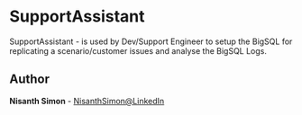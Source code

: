# SupportAssistant
SupportAssistant -  is used by Dev/Support Engineer to setup the BigSQL for replicating a scenario/customer issues and analyse the BigSQL Logs.

## Author

**Nisanth Simon** - [NisanthSimon@LinkedIn]

[NisanthSimon@LinkedIn]: https://au.linkedin.com/in/nisanth-simon-03b2149
